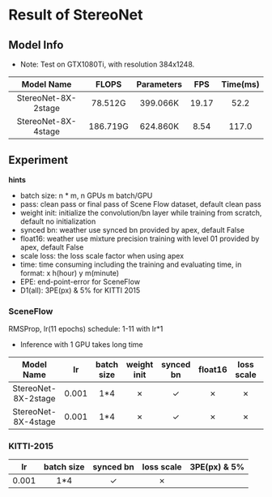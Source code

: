 # Result of StereoNet

## Model Info

* Note: Test on GTX1080Ti, with resolution 384x1248.

|    Model Name         |   FLOPS   | Parameters | FPS  | Time(ms) |
|:---------------------:|:---------:|:----------:|:----:|:--------:|
| StereoNet-8X-2stage   | 78.512G   |  399.066K  | 19.17|  52.2    |
| StereoNet-8X-4stage   | 186.719G  |  624.860K  |  8.54|  117.0   |



## Experiment


**hints**

* batch size: n * m, n GPUs m batch/GPU
* pass: clean pass or final pass of Scene Flow dataset, default clean pass
* weight init: initialize the convolution/bn layer while training from scratch, default no initialization
* synced bn: weather use synced bn provided by apex, default False
* float16: weather use mixture precision training with level 01 provided by apex, default False
* scale loss: the loss scale factor when using apex
* time: time consuming including the training and evaluating time, in format: x h(hour) y m(minute)
* EPE: end-point-error for SceneFlow
* D1(all): 3PE(px) & 5% for KITTI 2015


### SceneFlow

RMSProp, lr(11 epochs) schedule: 1-11 with lr\*1

- Inference with 1 GPU takes long time

|    Model Name         |  lr   |batch size |weight init| synced bn | float16   |loss scale | EPE(px)| time   | BaiDuYun | GoogleDrive |
|:---------------------:|:-----:|:---------:|:---------:|:---------:|:---------:|:---------:|:------:|:------:|:--------:|:-----------:|
| StereoNet-8X-2stage   | 0.001 | 1*4       | ✗         |  ✓        | ✗         | ✗         | 1.533  | 40h56m |[link][1], pw: rza0 | [link][2]|
| StereoNet-8X-4stage   | 0.001 | 1*4       | ✗         |  ✓        | ✗         | ✗         | 1.329  | 143h45m|[link][3], pw: gpjm | [link][4]|



### KITTI-2015

|  lr   |batch size | synced bn |loss scale | 3PE(px) & 5% | 
|:-----:|:---------:|:---------:|:---------:|:------------:|
| 0.001 | 1*4       |  ✓        | ✗         | 


[1]: https://pan.baidu.com/s/1cuvjEETJUnpnxy_pFqiTRw
[2]: https://drive.google.com/open?id=1cuXzQDfQ28a9gmSJichaIGYsEITGp_Qh
[3]: https://pan.baidu.com/s/13DOhuuvqvNL9ksg5_85GEw
[4]: https://drive.google.com/open?id=10TYF5SqN26-GsVIf2ytXALbNMBgOLH_1
